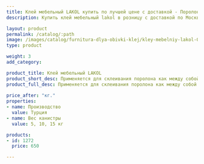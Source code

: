 ```yaml
---
title: Клей мебельный LAKOL купить по лучшей цене с доставкой - Поролоныч
description: Купить клей мебельный lakol в розницу с доставкой по Москве в интернет-магазине Поролоныча.

layout: product
permalink: /catalog/:path
image: /images/catalog/furnitura-dlya-obivki-klej/kley-mebelniy-lakol-01_1600w.jpg
type: product

weight: 3
add_category: 

product_title: Клей мебельный LAKOL
product_short_desc: Применяется для склеивания поролона как между собой так и для склеивания с деревом, фанерой, ДСП, тканью, кожей.
product_full_desc: Применяется для склеивания поролона как между собой так и для склеивания с деревом, фанерой, ДСП, тканью, кожей.
        
price_after: "кг."
properties:
- name: Производство
  value: Турция
- name: Вес канистры
  value: 5, 10, 15 кг

products:
- id: 1272
  price: 650

---
```

